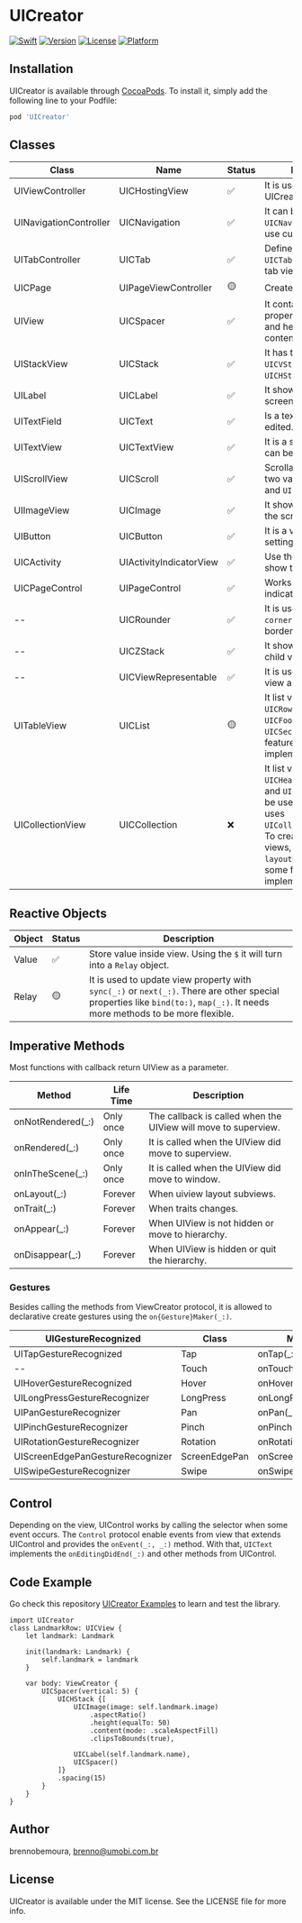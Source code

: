 # UICreator

[![Swift](https://github.com/umobi/UICreator/workflows/Swift/badge.svg)](https://cocoapods.org/pods/UICreator)
[![Version](https://img.shields.io/cocoapods/v/UICreator.svg?style=flat)](https://cocoapods.org/pods/UICreator)
[![License](https://img.shields.io/cocoapods/l/UICreator.svg?style=flat)](https://cocoapods.org/pods/UICreator)
[![Platform](https://img.shields.io/cocoapods/p/UICreator.svg?style=flat)](https://cocoapods.org/pods/UICreator)

## Installation

UICreator is available through [CocoaPods](https://cocoapods.org). To install
it, simply add the following line to your Podfile:

```ruby
pod 'UICreator'
```

## Classes

Class | Name | Status | Description
----|----|----|-----
UIViewController | UICHostingView | ✅ | It is used to host UICreator's View.
UINavigationController | UICNavigation | ✅ | It can be used the `UICNavigation.Other` to use custom navigations.
UITabController | UICTab | ✅ | Defines a tab bar with `UICTabItem` to create the tab views.
UICPage | UIPageViewController | 🟡 | Create page views.
UIView | UICSpacer | ✅ | It contains a lot of properties from UIView and helps spacing content inside of it.
UIStackView | UICStack | ✅ | It has two variation `UICVStack` and `UICHStack`.
UILabel | UICLabel | ✅ | It shows the text on the screen.
UITextField | UICText | ✅ | Is a text that can be edited.
UITextView | UICTextView | ✅ | It is a scrollable text that can be edited.
UIScrollView | UICScroll | ✅ | Scrollable content with two variation `UICVScroll` and `UICHScroll`.
UIImageView | UICImage | ✅ | It shows the image on the screen.
UIButton | UICButton | ✅ | It is a view with control settings.
UICActivity | UIActivityIndicatorView | ✅ | Use the `isLoading` to show the indicator.
UICPageControl | UIPageControl | ✅ | Works by showing indicator to actual page.
-- | UICRounder | ✅ | It is used to set `cornerRadius` and border layout
-- | UICZStack | ✅ | It shows more than one child view.
-- | UICViewRepresentable | ✅ | It is used to make UIKit view a UICreator view.
UITableView | UICList | 🟡 | It list views using `UICRow`, `UICHeader`, `UICFooter` and `UICSection`. Only some features are implemented.
UICollectionView | UICCollection | ❌ | It list view using `UICRow`, `UICHeader`, `UICFooter` and `UICSection`. It can be used `UICFlow` that uses `UICollectionFlowLayout`. To create the layout to views, use `layoutMaker(_:)`. Only some features are implemented.

## Reactive Objects

Object | Status | Description
----|----|-----
Value | ✅ | Store value inside view. Using the `$` it will turn into a `Relay` object.
Relay | 🟡 | It is used to update view property with `sync(_:)` or `next(_:)`. There are other special properties like `bind(to:)`, `map(_:)`. It needs more methods to be more flexible.

## Imperative Methods

Most functions with callback return UIView as a parameter.

Method | Life Time | Description
----|----|----
onNotRendered(_:) | Only once | The callback is called when the UIView will move to superview.
onRendered(_:) | Only once | It is called when the UIView did move to superview.
onInTheScene(_:) | Only once | It is called when the UIView did move to window.
onLayout(_:) | Forever | When uiview layout subviews.
onTrait(_:) | Forever | When traits changes.
onAppear(_:) | Forever | When UIView is not hidden or move to hierarchy.
onDisappear(_:) | Forever | When UIView is hidden or quit the hierarchy.

### Gestures

Besides calling the methods from ViewCreator protocol, it is allowed to declarative create gestures using the `on{Gesture}Maker(_:)`.

UIGestureRecognized | Class | Method
----|----|----
UITapGestureRecognized | Tap | onTap(_:)
-- | Touch | onTouch(_:)
UIHoverGestureRecognized | Hover | onHover(_:)
UILongPressGestureRecognizer | LongPress | onLongPress(_:)
UIPanGestureRecognizer | Pan | onPan(_:)
UIPinchGestureRecognizer | Pinch | onPinch(_:)
UIRotationGestureRecognizer | Rotation | onRotation(_:)
UIScreenEdgePanGestureRecognizer | ScreenEdgePan | onScreenEdgePan(_:)
UISwipeGestureRecognizer | Swipe | onSwipe(_:)

## Control

Depending on the view, UIControl works by calling the selector when some event occurs. The `Control` protocol enable events from view that extends UIControl and provides the `onEvent(_:, _:)` method. With that, `UICText` implements the `onEditingDidEnd(_:)` and other methods from UIControl.

## Code Example

Go check this repository [UICreator Examples](https://github.com/brennobemoura/UICreator-Examples) to learn and test the library.

    import UICreator
    class LandmarkRow: UICView {
		let landmark: Landmark
		
		init(landmark: Landmark) {
			self.landmark = landmark
		}
	
		var body: ViewCreator {
			UICSpacer(vertical: 5) {
				UICHStack {[
					UICImage(image: self.landmark.image)
						.aspectRatio()
						.height(equalTo: 50)
						.content(mode: .scaleAspectFill)
						.clipsToBounds(true),
						
					UICLabel(self.landmark.name),
					UICSpacer()
				]}
				.spacing(15)
			}
		}
	}

## Author

brennobemoura, brenno@umobi.com.br

## License

UICreator is available under the MIT license. See the LICENSE file for more info.
